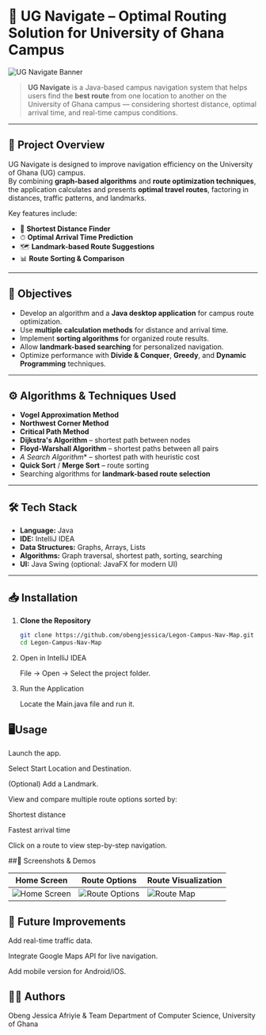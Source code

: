 # 🚀 UG Navigate – Optimal Routing Solution for University of Ghana Campus

![UG Navigate Banner](./assets/ug-navigate-banner.gif)

> **UG Navigate** is a Java-based campus navigation system that helps users find the **best route** from one location to another on the University of Ghana campus — considering shortest distance, optimal arrival time, and real-time campus conditions.

---

## 📜 Project Overview

UG Navigate is designed to improve navigation efficiency on the University of Ghana (UG) campus.  
By combining **graph-based algorithms** and **route optimization techniques**, the application calculates and presents **optimal travel routes**, factoring in distances, traffic patterns, and landmarks.

Key features include:
- 🚗 **Shortest Distance Finder**
- ⏱ **Optimal Arrival Time Prediction**
- 🗺 **Landmark-based Route Suggestions**
- 📊 **Route Sorting & Comparison**

---

## 🎯 Objectives

- Develop an algorithm and a **Java desktop application** for campus route optimization.
- Use **multiple calculation methods** for distance and arrival time.
- Implement **sorting algorithms** for organized route results.
- Allow **landmark-based searching** for personalized navigation.
- Optimize performance with **Divide & Conquer**, **Greedy**, and **Dynamic Programming** techniques.

---

## ⚙️ Algorithms & Techniques Used

- **Vogel Approximation Method**
- **Northwest Corner Method**
- **Critical Path Method**
- **Dijkstra's Algorithm** – shortest path between nodes
- **Floyd-Warshall Algorithm** – shortest paths between all pairs
- **A* Search Algorithm** – shortest path with heuristic cost
- **Quick Sort** / **Merge Sort** – route sorting
- Searching algorithms for **landmark-based route selection**

---

## 🛠 Tech Stack

- **Language:** Java
- **IDE:** IntelliJ IDEA
- **Data Structures:** Graphs, Arrays, Lists
- **Algorithms:** Graph traversal, shortest path, sorting, searching
- **UI:** Java Swing (optional: JavaFX for modern UI)

---

## 📥 Installation

1. **Clone the Repository**
   ```bash
   git clone https://github.com/obengjessica/Legon-Campus-Nav-Map.git
   cd Legon-Campus-Nav-Map

2. Open in IntelliJ IDEA

   File → Open → Select the project folder.

3. Run the Application

   Locate the Main.java file and run it.


## 🖥Usage
Launch the app.

Select Start Location and Destination.

(Optional) Add a Landmark.

View and compare multiple route options sorted by:

Shortest distance

Fastest arrival time

Click on a route to view step-by-step navigation.

##📸 Screenshots & Demos

| Home Screen                              | Route Options                                | Route Visualization                  |
| ---------------------------------------- | -------------------------------------------- | ------------------------------------ |
| ![Home Screen](./assets/home-screen.png) | ![Route Options](./assets/route-options.png) | ![Route Map](./assets/route-map.gif) |



## 🚀 Future Improvements
Add real-time traffic data.

Integrate Google Maps API for live navigation.

Add mobile version for Android/iOS.


## 👨‍💻 Authors
Obeng Jessica Afriyie & Team
Department of Computer Science, University of Ghana




